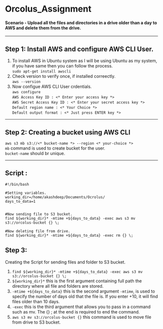 # Orcolus_Assignment
<h4> Scenario - Upload all the files and directories in a drive older than a day to AWS and delete them from the drive. </h4>

---

## Step 1: Install AWS and configure AWS CLI User.
1. To install AWS in Ubuntu system as I will be using Ubuntu as my system, if you have same then you can follow the process. <br>
   ``` sudo apt-get install awscli ```
2. Check version to verify once, if installed correectly. <br>
   ``` aws --version ```
3. Now configue AWS CLI User crdentials. <br>
   ``` aws configure ``` <br>
   ``` AWS Access Key ID : <* Enter your access key *> ``` <br>
   ``` AWS Secret Access Key ID : <* Enter your secret access key *> ``` <br>
   ``` Default region name : <* Your Choice *> ``` <br>
   ``` Default output format : <* Just press ENTER key *> ```
   
---

## Step 2: Creating a bucket using AWS CLI
``` aws s3 mb s3://<* bucket-name *> --region <* your-choice *> ``` <br>
``` mb ``` command is used to create bucket for the user. <br>
``` bucket-name ``` should br unique. 

---

## Script : 
``` 
#!/bin/bash

#Setting variables.
working_dir=/home/akashdeep/Documents/Ocrolus/
days_to_data=1


#Now sending file to S3 bucket.
find ${working_dir}* -mtime +${days_to_data} -exec aws s3 mv s3://orcolus-bucket {} \;

#Now deleting file from drive.
find ${working_dir}* -mtime +${days_to_data} -exec rm {} \;
```

## Step 3:
Creating the Script for sending files and folder to S3 bucket. <br>
1. ``` find ${working_dir}* -mtime +${days_to_data} -exec aws s3 mv s3://orcolus-bucket {} \; ``` <br>
2. ``` ${working_dir}* ``` this is the first argument containing full path the directory where all file and folders are stored. <br>
3. ``` -mtime +${days_to_data} ``` this is the second argument ``` -mtime ```, is used to specify the number of days old that the file is. If you enter +10, it will find files older than 10 days. <br>
4. ``` -exec ``` this is the third argument that allows you to pass in a command such as mv. The {} \; at the end is required to end the command. <br>
5. ``` aws s3 mv s3://orcolus-bucket {} ``` this command is used to move file from drive to S3 bucket.


